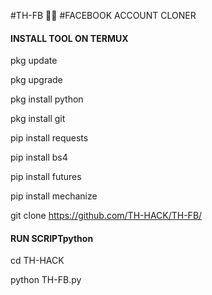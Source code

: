 #TH-FB 🧑‍💻
#FACEBOOK ACCOUNT CLONER

#### INSTALL TOOL ON TERMUX 

pkg update

pkg upgrade

pkg install python

pkg install git

pip install requests

pip install bs4

pip install futures

pip install mechanize

git clone https://github.com/TH-HACK/TH-FB/

#### RUN SCRIPTpython

cd TH-HACK

python TH-FB.py

